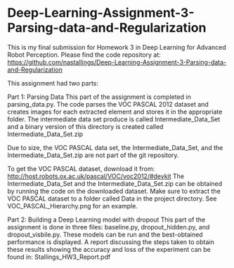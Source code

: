 # Deep-Learning-Assignment-3-Parsing-data-and-Regularization
This is my final submission for Homework 3 in Deep Learning for Advanced Robot Perception. Please find the code repository at: https://github.com/nastallings/Deep-Learning-Assignment-3-Parsing-data-and-Regularization

This assignment had two parts:


Part 1: Parsing Data
This part of the assignment is completed in parsing_data.py. The code parses the VOC PASCAL 2012 dataset and creates images for each extracted element and stores it in the appropriate folder. The intermediate data set produce is called Intermediate_Data_Set and a binary version of this directory is created called Intermediate_Data_Set.zip

Due to size, the VOC PASCAL data set, the Intermediate_Data_Set, and the Intermediate_Data_Set.zip are not part of the git repository. 

To get the VOC PASCAL dataset, download it from: http://host.robots.ox.ac.uk/pascal/VOC/voc2012/#devkit
The Intermediate_Data_Set and the Intermediate_Data_Set.zip can be obtained by running the code on the downloaded dataset. 
Make sure to extract the VOC PASCAL dataset to a folder called Data in the project directory. See VOC_PASCAL_Hierarchy.png for an example.



Part 2: Building a Deep Learning model with dropout
This part of the assignment is done in three files: baseline.py, dropout_hidden.py, and dropout_visbile.py. These models can be run and the best-obtained performance is displayed. A report discussing the steps taken to obtain these results showing the accuracy and loss of the experiment can be found in: Stallings_HW3_Report.pdf


